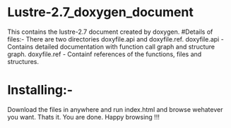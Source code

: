 # Lustre-2.7_doxygen_document
This contains the lustre-2.7 document created by doxygen.
#Details of files:-
There are two directories doxyfile.api and doxyfile.ref.
doxyfile.api - Contains detailed documentation with function call graph and structure graph.
doxyfile.ref - Containf references of the functions, files and structures.

# Installing:-
Download the files in anywhere and run index.html and browse wehatever you want.
Thats it. You are done. 
Happy browsing !!!
